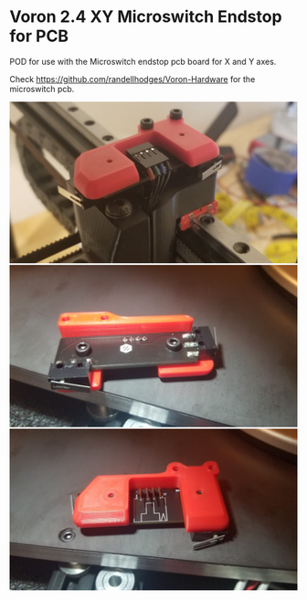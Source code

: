 # Voron 2.4 XY Microswitch Endstop for PCB
POD for use with the Microswitch endstop pcb board for X and Y axes.

Check https://github.com/randellhodges/Voron-Hardware for the microswitch pcb.

![Installed](Images/picture2.jpg?raw=true "Installed")
![Mounted 1](Images/picture1.jpg?raw=true "Mounted 2")
![Mounted 2](Images/picture3.jpg?raw=true "Mounted 3")
